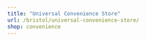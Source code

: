 ```yaml
---
title: "Universal Convenience Store"
url: /bristol/universal-convenience-store/
shop: convenience
---
```

